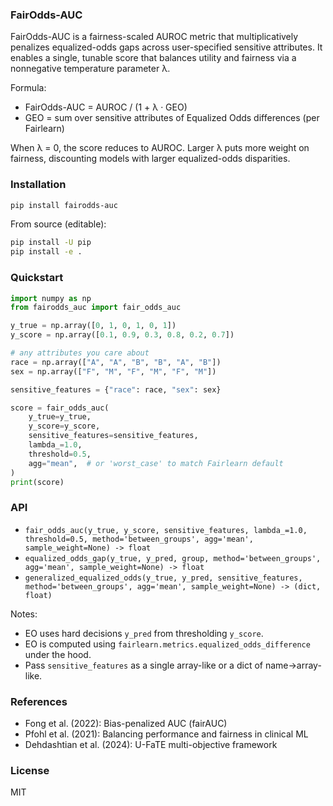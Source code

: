 ### FairOdds-AUC

FairOdds-AUC is a fairness-scaled AUROC metric that multiplicatively penalizes equalized-odds gaps across user-specified sensitive attributes. It enables a single, tunable score that balances utility and fairness via a nonnegative temperature parameter λ.

Formula:
- FairOdds-AUC = AUROC / (1 + λ · GEO)
- GEO = sum over sensitive attributes of Equalized Odds differences (per Fairlearn)

When λ = 0, the score reduces to AUROC. Larger λ puts more weight on fairness, discounting models with larger equalized-odds disparities.

### Installation

```bash
pip install fairodds-auc
```

From source (editable):

```bash
pip install -U pip
pip install -e .
```

### Quickstart

```python
import numpy as np
from fairodds_auc import fair_odds_auc

y_true = np.array([0, 1, 0, 1, 0, 1])
y_score = np.array([0.1, 0.9, 0.3, 0.8, 0.2, 0.7])

# any attributes you care about
race = np.array(["A", "A", "B", "B", "A", "B"]) 
sex = np.array(["F", "M", "F", "M", "F", "M"])   

sensitive_features = {"race": race, "sex": sex}

score = fair_odds_auc(
    y_true=y_true,
    y_score=y_score,
    sensitive_features=sensitive_features,
    lambda_=1.0,
    threshold=0.5,
    agg="mean",  # or 'worst_case' to match Fairlearn default
)
print(score)
```

### API

- `fair_odds_auc(y_true, y_score, sensitive_features, lambda_=1.0, threshold=0.5, method='between_groups', agg='mean', sample_weight=None) -> float`
- `equalized_odds_gap(y_true, y_pred, group, method='between_groups', agg='mean', sample_weight=None) -> float`
- `generalized_equalized_odds(y_true, y_pred, sensitive_features, method='between_groups', agg='mean', sample_weight=None) -> (dict, float)`

Notes:
- EO uses hard decisions `y_pred` from thresholding `y_score`.
- EO is computed using `fairlearn.metrics.equalized_odds_difference` under the hood.
- Pass `sensitive_features` as a single array-like or a dict of name->array-like.

### References
- Fong et al. (2022): Bias-penalized AUC (fairAUC)
- Pfohl et al. (2021): Balancing performance and fairness in clinical ML
- Dehdashtian et al. (2024): U-FaTE multi-objective framework

### License
MIT
